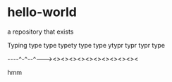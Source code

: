 # hello-world
a repository that exists

Typing type type typety type type ytypr typr typr type

----^-^--^---><><><><><><><><><><><

hmm
